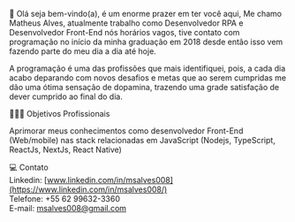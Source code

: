 💬 Olá seja bem-vindo(a), é um enorme prazer em ter você aqui,
Me chamo Matheus Alves, atualmente trabalho como Desenvolvedor RPA e Desenvolvedor Front-End nós horários vagos, tive contato com programação no início da minha graduação em 2018 desde então isso vem fazendo parte do meu dia a dia até hoje. <br>

A programação é uma das profissões que mais identifiquei, pois, a cada dia acabo deparando com novos desafios e metas que ao serem cumpridas me dão uma ótima sensação de dopamina, trazendo uma grade satisfação de dever cumprido ao final do dia. <br>


 👨🏻‍💻 Objetivos Profissionais 

Aprimorar meus conhecimentos como desenvolvedor Front-End (Web/mobile) nas stack relacionadas em JavaScript (Nodejs, TypeScript, ReactJs, NextJs, React Native)<br>

💻 Contato<br>
Linkedin: [www.linkedin.com/in/msalves008](https://www.linkedin.com/in/msalves008/)<br>
Telefone: +55 62 99632-3360<br>
E-mail: msalves008@gmail.com<br>


<!--
**msalves008/msalves008** is a ✨ _special_ ✨ repository because its `README.md` (this file) appears on your GitHub profile.

Here are some ideas to get you started:

- 🔭 I’m currently working on ...
- 🌱 I’m currently learning ...
- 👯 I’m looking to collaborate on ...
- 🤔 I’m looking for help with ...
- 💬 Ask me about ...
- 📫 How to reach me: ...
- 😄 Pronouns: ...
- ⚡ Fun fact: ...
-->
